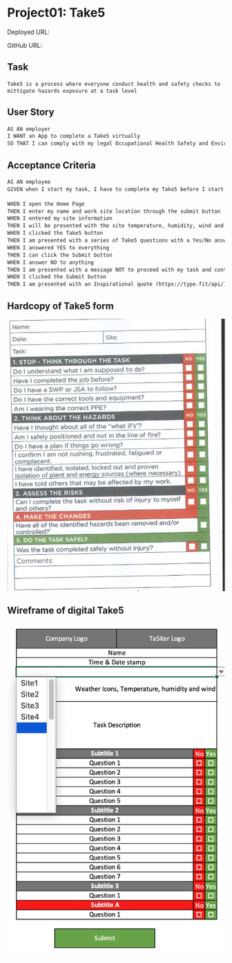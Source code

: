 # Project01: Take5

Deployed URL:

GitHub URL: 

## Task
```
Take5 is a process where everyone conduct health and safety checks to mittigate hazards exposure at a task level

```

## User Story

```md
AS AN employer
I WANT an App to complete a Take5 virtually
SO THAT I can comply with my legal Occupational Health Safety and Environment (OHSE) responsibility
```

## Acceptance Criteria

```md
AS AN employee
GIVEN when I start my task, I have to complete my Take5 before I start my task

WHEN I open the Home Page
THEN I enter my name and work site location through the submit button
WHEN I entered my site information
THEN I will be presented with the site temperature, humidity, wind and weather condition (https://openweathermap.org/) and continue button
WHEN I clicked the Take5 button
THEN I am presented with a series of Take5 questions with a Yes/No answer
WHEN I answered YES to everything
THEN I can click the Submit button
WHEN I answer NO to anything
THEN I am presented with a message NOT to proceed with my task and contact my supervisor
WHEN I clicked the Submit button
THEN I am presented with an Inspirational quote (https://type.fit/api/) with a message Stay Safe
```

## Hardcopy of Take5 form

![Take5 Hardcopy](./Assets/Images/01take5.png)

## Wireframe of digital Take5

![Take5 Wireframe](./Assets/Images/02wireFrame.png)